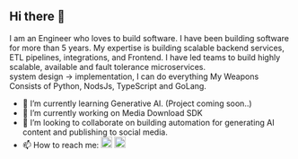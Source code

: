 ## Hi there 👋
I am an Engineer who loves to build software. I have been building software for more than 5 years. My expertise is building scalable backend services, ETL pipelines, integrations, and Frontend. 
I have led teams to build highly scalable, available and fault tolerance microservices.  
system design -> implementation, I can do everything 
My Weapons Consists of Python, NodsJs, TypeScript and GoLang.

- 🌱 I’m currently learning Generative AI. (Project coming soon..)
- 🔭 I’m currently working on Media Download SDK
- 👯 I’m looking to collaborate on building automation for generating AI content and publishing to social media.  
- 📫 How to reach me: [<img src='https://upload.wikimedia.org/wikipedia/commons/8/81/LinkedIn_icon.svg' alt='linkedin' height='20'>](https://www.linkedin.com/in/https://www.linkedin.com/in/ashish-patadiya//)         [<img src='https://upload.wikimedia.org/wikipedia/commons/7/7e/Gmail_icon_%282020%29.svg' alt='gmail' height='20'>](patadiyaashish12@gmail.com)
<!--
**Ashish12031997/Ashish12031997** is a ✨ _special_ ✨ repository because its `README.md` (this file) appears on your GitHub profile.

Here are some ideas to get you started:

- 🔭 I’m currently working on ...
- 🌱 I’m currently learning ...
- 👯 I’m looking to collaborate on ...
- 🤔 I’m looking for help with ...
- 💬 Ask me about ...
- 📫 How to reach me: ...
- 😄 Pronouns: ...
- ⚡ Fun fact: ...
-->
